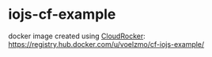 # iojs-cf-example

docker image created using [CloudRocker](https://github.com/CloudCredo/cloudrocker): https://registry.hub.docker.com/u/voelzmo/cf-iojs-example/
